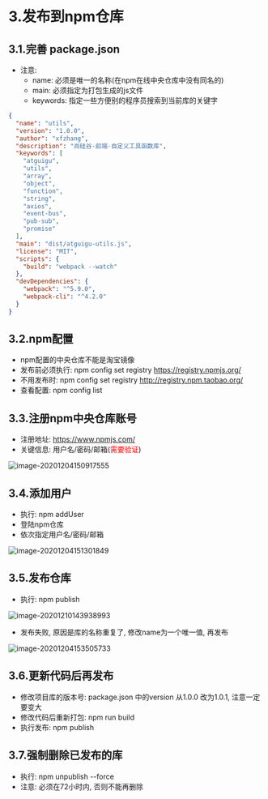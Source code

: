 # 3.发布到npm仓库

## 3.1.完善 package.json

- 注意:
  - name: 必须是唯一的名称(在npm在线中央仓库中没有同名的)
  - main: 必须指定为打包生成的js文件
  - keywords: 指定一些方便别的程序员搜索到当前库的关键字

```json
{
  "name": "utils",
  "version": "1.0.0",
  "author": "xfzhang",
  "description": "尚硅谷-前端-自定义工具函数库",
  "keywords": [
    "atguigu",
    "utils",
    "array",
    "object",
    "function",
    "string",
    "axios",
    "event-bus",
    "pub-sub",
    "promise"
  ],
  "main": "dist/atguigu-utils.js",
  "license": "MIT",
  "scripts": {
    "build": "webpack --watch"
  },
  "devDependencies": {
    "webpack": "^5.9.0",
    "webpack-cli": "^4.2.0"
  }
}
```



## 3.2.npm配置

- npm配置的中央仓库不能是淘宝镜像
- 发布前必须执行:  npm config set registry https://registry.npmjs.org/
- 不用发布时: npm config set registry http://registry.npm.taobao.org/
- 查看配置: npm config list

## 3.3.注册npm中央仓库账号

- 注册地址: https://www.npmjs.com/
- 关键信息: 用户名/密码/邮箱(<font color='red'>需要验证</font>)

![image-20201204150917555](https://cdn.jsdelivr.net/gh/9acme/assets@note/jsutils/image-20201204150917555.png)

## 3.4.添加用户

- 执行: npm addUser
- 登陆npm仓库
- 依次指定用户名/密码/邮箱

![image-20201204151301849](https://cdn.jsdelivr.net/gh/9acme/assets@note/jsutils/image-20201204151301849.png)

## 3.5.发布仓库

- 执行: npm publish

![image-20201210143938993](https://cdn.jsdelivr.net/gh/9acme/assets@note/jsutils/image-20201210143938993.png)

- 发布失败, 原因是库的名称重复了, 修改name为一个唯一值, 再发布

![image-20201204153505733](https://cdn.jsdelivr.net/gh/9acme/assets@note/jsutils/image-20201204153505733.png)



## 3.6.更新代码后再发布

- 修改项目库的版本号: package.json 中的version 从1.0.0 改为1.0.1, 注意一定要变大
- 修改代码后重新打包: npm run build
- 执行发布: npm publish

## 3.7.强制删除已发布的库

- 执行: npm unpublish --force
- 注意: 必须在72小时内, 否则不能再删除